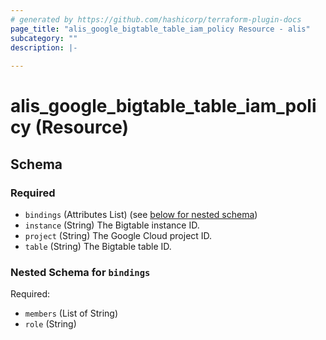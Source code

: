 ```yaml
---
# generated by https://github.com/hashicorp/terraform-plugin-docs
page_title: "alis_google_bigtable_table_iam_policy Resource - alis"
subcategory: ""
description: |-
  
---
```


# alis_google_bigtable_table_iam_policy (Resource)





<!-- schema generated by tfplugindocs -->
## Schema

### Required

- `bindings` (Attributes List) (see [below for nested schema](#nestedatt--bindings))
- `instance` (String) The Bigtable instance ID.
- `project` (String) The Google Cloud project ID.
- `table` (String) The Bigtable table ID.

<a id="nestedatt--bindings"></a>
### Nested Schema for `bindings`

Required:

- `members` (List of String)
- `role` (String)
